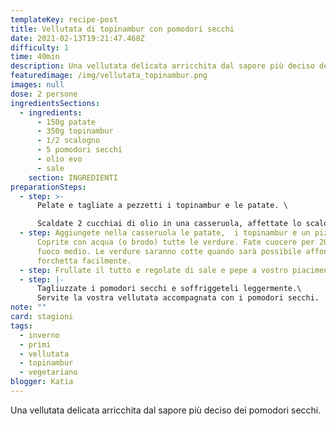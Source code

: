 ```yaml
---
templateKey: recipe-post
title: Vellutata di topinambur con pomodori secchi
date: 2021-02-13T19:21:47.468Z
difficulty: 1
time: 40min
description: Una vellutata delicata arricchita dal sapore più deciso dei pomodori secchi.
featuredimage: /img/vellutata_topinambur.png
images: null
dose: 2 persone
ingredientsSections:
  - ingredients:
      - 150g patate
      - 350g topinambur
      - 1/2 scalogno
      - 5 pomodori secchi
      - olio evo
      - sale
    section: INGREDIENTI
preparationSteps:
  - step: >-
      Pelate e tagliate a pezzetti i topinambur e le patate. \

      Scaldate 2 cucchiai di olio in una casseruola, affettate lo scalogno e lasciatelo stufare per qualche minuto.
  - step: Aggiungete nella casseruola le patate,  i topinambur e un pizzico di sale.
      Coprite con acqua (o brodo) tutte le verdure. Fate cuocere per 20 minuti a
      fuoco medio. Le verdure saranno cotte quando sarà possibile affondare la
      forchetta facilmente.
  - step: Frullate il tutto e regolate di sale e pepe a vostro piacimento.
  - step: |-
      Tagliuzzate i pomodori secchi e soffriggeteli leggermente.\
      Servite la vostra vellutata accompagnata con i pomodori secchi.
note: ""
card: stagioni
tags:
  - inverno
  - primi
  - vellutata
  - topinambur
  - vegetariano
blogger: Katia
---
```

Una vellutata delicata arricchita dal sapore più deciso dei pomodori secchi.